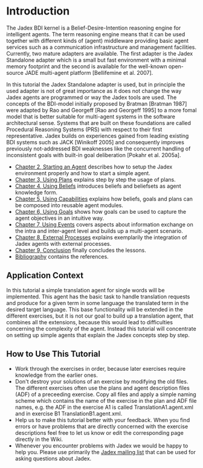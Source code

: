 Introduction
====================================

The Jadex BDI kernel is a Belief-Desire-Intention reasoning engine for intelligent agents. The term reasoning engine means that it can be used together with different kinds of (agent) middleware providing basic agent services such as a communication infrastructure and management facilities. Currently, two mature adapters are available. The first adapter is the Jadex Standalone adapter which is a small but fast environment with a minimal memory footprint and the second is available for the well-known open-source JADE multi-agent platform [Bellifemine et al. 2007].



In this tutorial the Jadex Standalone adapter is used, but in principle the used adapter is not of great importance as it does not change the way Jadex agents are programmed or way the Jadex tools are used. The concepts of the BDI-model initially proposed by Bratman [Bratman 1987] were adapted by Rao and Georgeff [Rao and Georgeff 1995] to a more fomal model that is better suitable for multi-agent systems in the software architectural sense. Systems that are built on these foundations are called Procedural Reasoning Systems (PRS) with respect to their first representative. Jadex builds on experiences gained from leading existing BDI systems such as JACK [Winikoff 2005] and consequently improves previously not-addressed BDI weaknesses like the concurrent handling of inconsistent goals with built-in goal deliberation [Pokahr et al. 2005a].

-   [Chapter 2, Starting an Agent](02%20Starting%20an%20Agent)  describes how to setup the Jadex environment properly and how to start a simple agent.
-   [Chapter 3, Using Plans](03%20Using%20Plans)  explains step by step the usage of plans.
-   [Chapter 4, Using Beliefs](04%20Using%20Beliefs)  introduces beliefs and beliefsets as agent knowledge form.
-   [Chapter 5, Using Capabilities](05%20Using%20Capabilities)  explains how beliefs, goals and plans can be composed into reusable agent modules.
-   [Chapter 6, Using Goals](06%20Using%20Goals)  shows how goals can be used to capture the agent objectives in an intuitive way.
-   [Chapter 7, Using Events](07%20Using%20Events)  covers aspects about information exchange on the intra and inter-agent level and builds up a multi-agent scenario.
-   [Chapter 8, External Processes](08%20External%20Processes)  explains exemplarily the integration of Jadex agents with external processes.
-   [Chapter 9, Conclusion](09%20Conclusion)  finally concludes the lessons.
-   [Bibliography](Bibliography)  contains the references.

## Application Context

In this tutorial a simple translation agent for single words will be implemented. This agent has the basic task to handle translation requests and produce for a given term in some language the translated term in the desired target language. This base functionality will be extended in the different exercises, but it is not our goal to build up a translation agent, that combines all the extensions, because this would lead to difficulties concerning the complexity of the agent. Instead this tutorial will concentrate on setting up simple agents that explain the Jadex concepts step by step.

## How to Use This Tutorial

-   Work through the exercises in order, because later exercises require knowledge from the earlier ones.
-   Don't destroy your solutions of an exercise by modifying the old files. The different exercises often use the plans and agent description files (ADF) of a preceeding exercise. Copy all files and apply a simple naming scheme which contains the name of the exercise in the plan and ADF file names, e.g. the ADF in the exercise A1 is called TranslationA1.agent.xml and in exercise B1 TranslationB1.agent.xml.
-   Help us to make this tutorial better with your feedback. When you find errors or have problems that are directly concerned with the exercise descriptions feel free to let us know or edit the corresponding page directly in the Wiki.
-   Whenever you encounter problems with Jadex we would be happy to help you. Please use primarily the [Jadex mailing list](https://lists.sourceforge.net/lists/listinfo/jadex-develop)  that can be used for asking questions about Jadex.
<!--TODO: outdated-->

